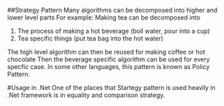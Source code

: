 ﻿##Strategy Pattern
Many algorithms can be decomposed into higher and lower level parts
For example:
Making tea can be decomposed into 
1. The process of making a hot beverage (boil water, pour into a cup)
2. Tea specific things (put tea bag into the hot water)

The high level algorithm can then be reused for making coffee or hot chocolate
Then the beverage specific algorithm can be used for every specfic case. In some other languages, this pattern is known as Policy Pattern.


#Usage in .Net
One of the places that Startegy pattern is used heavily in .Net framework is in equality and comparison strategy. 